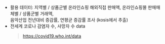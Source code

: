 * 활용 데이터: 지역별 / 상품군별 온라인쇼핑 해외직접 판매액, 온라인쇼핑몰 판매매체별 / 상품군별 거래액,<br>
        음악산업 전년대비 증감률, 연평균 증감률 조사 (kosis에서 추출)
* 전세계 코로나 감염자 수, 사망자 수 data
    > https://covid19.who.int/data
